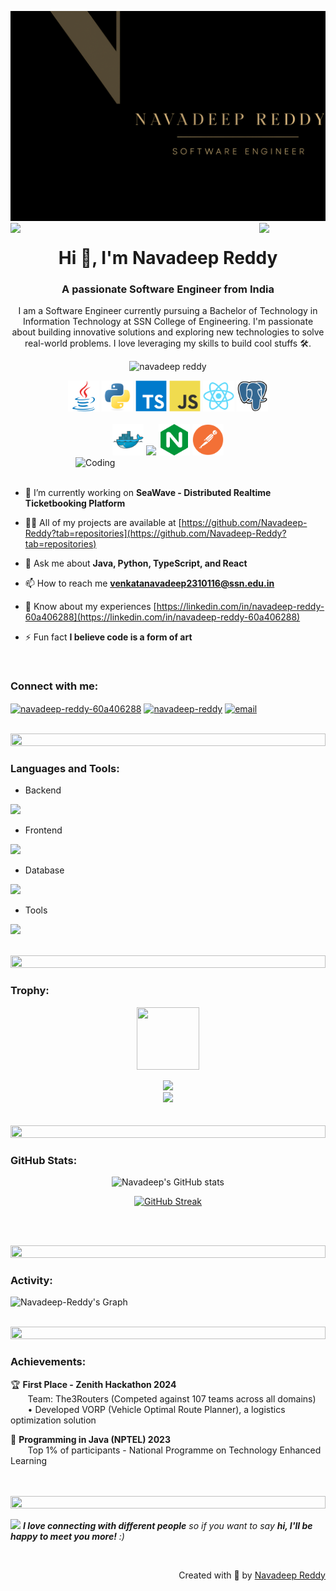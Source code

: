![logo](https://github.com/Navadeep-Reddy/ProjectScreenshots/blob/main/name_card.png?raw=true)
<img align="left" src="https://user-images.githubusercontent.com/65187002/144930161-2f783401-8d27-4fdf-a2f7-cc0ba32f1f1f.gif" width="21%" style="display:inline;"><img align="right" src="https://user-images.githubusercontent.com/65187002/144930161-2f783401-8d27-4fdf-a2f7-cc0ba32f1f1f.gif" width="21%" style="display:inline;">

<h1 align="center">Hi 👋, I'm Navadeep Reddy</h1>
<h3 align="center">A passionate Software Engineer from India</h3>
<p align="center">I am a Software Engineer currently pursuing a Bachelor of Technology in Information Technology at SSN College of Engineering. I'm passionate about building innovative solutions and exploring new technologies to solve real-world problems. I love leveraging my skills to build cool stuffs 🛠️.</p>
<p align="center"> 
 <img src="https://komarev.com/ghpvc/?username=Navadeep-Reddy&label=Profile%20views&color=0e75b6&style=flat" alt="navadeep reddy" /> 
</p>

<div align="center">
  <img src="https://raw.githubusercontent.com/devicons/devicon/master/icons/java/java-original.svg" alt="Java" width="50" height="50" />
  <img src="https://raw.githubusercontent.com/devicons/devicon/master/icons/python/python-original.svg" alt="Python" width="50" height="50" />
  <img src="https://raw.githubusercontent.com/devicons/devicon/master/icons/typescript/typescript-original.svg" alt="TypeScript" width="50" height="50" />
  <img src="https://raw.githubusercontent.com/devicons/devicon/master/icons/javascript/javascript-original.svg" alt="JavaScript" width="50" height="50" />
  <img src="https://raw.githubusercontent.com/devicons/devicon/master/icons/react/react-original.svg" alt="React" width="50" height="50" />
  <img src="https://raw.githubusercontent.com/devicons/devicon/master/icons/postgresql/postgresql-original.svg" alt="PostgreSQL" width="50" height="50" />
</div>
<br>
<div align="center">
  <img src="https://raw.githubusercontent.com/devicons/devicon/master/icons/docker/docker-original.svg" alt="Docker" width="50" height="50" />
  <img src="https://cdn.jsdelivr.net/gh/devicons/devicon@latest/icons/apachekafka/apachekafka-original.svg" />        
  <img src="https://raw.githubusercontent.com/devicons/devicon/master/icons/nginx/nginx-original.svg" alt="Nginx" width="50" height="50" />
  <img src="https://raw.githubusercontent.com/devicons/devicon/master/icons/postman/postman-original.svg" alt="Postman" width="50" height="50" />
</div>

<img align="right" alt="Coding" width="400" src="https://user-images.githubusercontent.com/74038190/229223263-cf2e4b07-2615-4f87-9c38-e37600f8381a.gif">
<br><br>

- 🔭 I’m currently working on **SeaWave - Distributed Realtime Ticketbooking Platform**

- 👨‍💻 All of my projects are available at [https://github.com/Navadeep-Reddy?tab=repositories](https://github.com/Navadeep-Reddy?tab=repositories)

- 💬 Ask me about **Java, Python, TypeScript, and React**

- 📫 How to reach me **venkatanavadeep2310116@ssn.edu.in**

- 📄 Know about my experiences [https://linkedin.com/in/navadeep-reddy-60a406288](https://linkedin.com/in/navadeep-reddy-60a406288)

- ⚡ Fun fact **I believe code is a form of art**

<br>
<h3 align="left">Connect with me:</h3>
<p align="left">
<a href="https://linkedin.com/in/navadeep-reddy-60a406288" target="blank"><img align="center" src="https://raw.githubusercontent.com/rahuldkjain/github-profile-readme-generator/master/src/images/icons/Social/linked-in-alt.svg" alt="navadeep-reddy-60a406288" height="30" width="40" /></a>
<a href="https://stackoverflow.com/users/12345678/navadeep-reddy" target="blank"><img align="center" src="https://raw.githubusercontent.com/rahuldkjain/github-profile-readme-generator/master/src/images/icons/Social/stack-overflow.svg" alt="navadeep-reddy" height="30" width="40" /></a>
<a href="mailto:venkatanavadeep2310116@ssn.edu.in" target="blank"><img align="center" src="https://cdn-icons-png.flaticon.com/512/5968/5968534.png" alt="email" height="30" width="30" /></a>
</p>
<br>

<img src="https://i.imgur.com/dBaSKWF.gif" height="20" width="100%">

<h3 align="left">Languages and Tools:</h3>

- Backend
<p align="left">
  <a href="https://skillicons.dev">
    <img src="https://skillicons.dev/icons?i=java,spring,python,flask,nodejs,kafka,nginx" />
  </a>
</p>

- Frontend
<p align="left">
  <a href="https://skillicons.dev">
    <img src="https://skillicons.dev/icons?i=js,ts,react" />
  </a>
</p>

- Database
<p align="left">
  <a href="https://skillicons.dev">
    <img src="https://skillicons.dev/icons?i=postgresql,oracle,mongodb,redis" />
  </a>
</p>

- Tools
<p align="left">
  <a href="https://skillicons.dev">
    <img src="https://skillicons.dev/icons?i=git,github,docker,vscode,postman,linux" />
  </a>
</p>

<br/>

<img src="https://i.imgur.com/dBaSKWF.gif" height="20" width="100%">

<h3 align="left">Trophy:</h3>

<p align="center">
<img src="https://media.tenor.com/0ENB5HuTH0gAAAAi/trophy-beker.gif"  width="100px" height="100px">
</p>
  
<div align="center">
<img src="https://github-profile-trophy.vercel.app/?username=Navadeep-Reddy&theme=matrix&no-bg=true&no-frame=true&row=1&column=4&title=MultiLanguage,Commits,PullRequest,Reviews">
 </div>

<div align="center">
<img src="https://github-profile-trophy.vercel.app/?username=Navadeep-Reddy&theme=matrix&no-bg=true&no-frame=true&row=1&column=4&title=Repositories,Organizations,Stars,Followers">
 </div>
 <br><br>

<img src="https://i.imgur.com/dBaSKWF.gif" height="20" width="100%">

<h3 align="left">GitHub Stats:</h3>
<div align="center">
 
![Navadeep's GitHub stats](https://github-readme-stats.vercel.app/api?username=Navadeep-Reddy&theme=midnight-purple&show_icons=true&show=reviews,prs_merged,prs_merged_percentage&hide=contribs,issues)

[![GitHub Streak](https://streak-stats.demolab.com/?user=Navadeep-Reddy&theme=midnight-purple)](https://git.io/streak-stats)

</div>

<br><br>

<img src="https://i.imgur.com/dBaSKWF.gif" height="20" width="100%">

<h3 align="left">Activity:</h3>

![Navadeep-Reddy's Graph](https://github-readme-activity-graph.vercel.app/graph?username=Navadeep-Reddy&custom_title=Navadeep's%20GitHub%20Activity%20Graph&bg_color=0D1117&color=7F3FBF&line=7F3FBF&point=7F3FBF&area_color=FFFFFF&title_color=FFFFFF&area=true)
<br><br>

<img src="https://i.imgur.com/dBaSKWF.gif" height="20" width="100%">

<h3 align="left">Achievements:</h3>
<p>
  🏆 <b>First Place - Zenith Hackathon 2024</b><br>
  &nbsp;&nbsp;&nbsp;&nbsp;&nbsp;&nbsp; Team: The3Routers (Competed against 107 teams across all domains)<br>
  &nbsp;&nbsp;&nbsp;&nbsp;&nbsp;&nbsp; • Developed VORP (Vehicle Optimal Route Planner), a logistics optimization solution
</p>
<p>
  📜 <b>Programming in Java (NPTEL) 2023</b><br>
  &nbsp;&nbsp;&nbsp;&nbsp;&nbsp;&nbsp; Top 1% of participants - National Programme on Technology Enhanced Learning
</p>
<br><br>

<img src="https://i.imgur.com/dBaSKWF.gif" height="20" width="100%">

<img src="https://media.giphy.com/media/LnQjpWaON8nhr21vNW/giphy.gif" width="60"> <em><b>I love connecting with different people</b> so if you want to say <b>hi, I'll be happy to meet you more!</b> :)</em>

<br>
<p align="right" > Created with 🧡 by <a href="https://github.com/Navadeep-Reddy">Navadeep Reddy</a></p>
